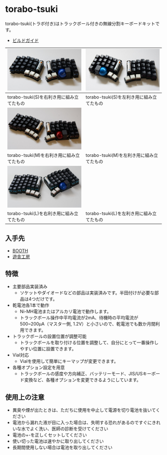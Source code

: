 # torabo-tsuki

torabo-tsuki(トラボ付き)はトラックボール付きの無線分割キーボードキットです。

* [ビルドガイド](build-guide.md)

| ![](img/main-right.jpg) | ![](img/main-left.jpg)|
|-|-|
|torabo-tsuki(S)を右利き用に組み立てたもの|torabo-tsuki(S)を左利き用に組み立てたもの|
| ![](img/main-m-right.jpg) | |
|torabo-tsuki(M)を右利き用に組み立てたもの|torabo-tsuki(M)を左利き用に組み立てたもの|
| ![](img/main-l-right.jpg) | |
|torabo-tsuki(L)を右利き用に組み立てたもの|torabo-tsuki(L)を左利き用に組み立てたもの|

## 入手先

- [BOOTH](https://nogikes.booth.pm/items/5774326)
- [遊舎工房](https://shop.yushakobo.jp/products/9414)

## 特徴

* 主要部品実装済み
  * ソケットやダイオードなどの部品は実装済みです。半田付けが必要な部品は4つだけです。
* 乾電池各1本で動作
  * Ni-MH電池またはアルカリ電池で動作します。
  * トラックボール操作中平均電流が2mA、待機時の平均電流が500~200μA（マスター側, 1.2V）と小さいので、乾電池でも数か月間利用できます。
* トラックボールの設置位置が調整可能
  * トラックボールを取り付ける位置を調整して、自分にとって一番操作しやすい位置に設置できます。
* Vial対応
  * Vialを使用して簡単にキーマップが変更できます。
* 各種オプション設定を用意
  * トラックボールの感度や方向補正、バッテリーモード、JIS/USキーボード変換など、各種オプションを変更できるようにしています。

## 使用上の注意

* 異臭や煙が出たときは、ただちに使用を中止して電源を切り電池を抜いてください
* 電池から漏れた液が目に入った場合は、失明する恐れがあるのですぐにきれいな水でよく洗い、医師の診断を受けてください
* 電池の+-を正しくセットしてください
* 使い切った電池は速やかに取り出してください
* 長期間使用しない場合は電池を取り出してください
